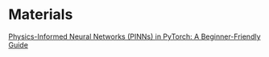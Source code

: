 # Materials
[Physics-Informed Neural Networks (PINNs) in PyTorch: A Beginner-Friendly Guide](https://medium.com/@datamino/physics-informed-neural-networks-pinns-in-pytorch-a-beginner-friendly-guide-a3b94928ee44)

